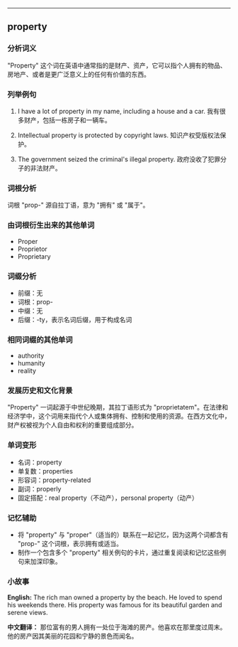 
---------------
## property
### 分析词义
"Property" 这个词在英语中通常指的是财产、资产，它可以指个人拥有的物品、房地产、或者是更广泛意义上的任何有价值的东西。

### 列举例句
1. I have a lot of property in my name, including a house and a car.
   我有很多财产，包括一栋房子和一辆车。

2. Intellectual property is protected by copyright laws.
   知识产权受版权法保护。

3. The government seized the criminal's illegal property.
   政府没收了犯罪分子的非法财产。

### 词根分析
词根 "prop-" 源自拉丁语，意为 "拥有" 或 "属于"。

### 由词根衍生出来的其他单词
- Proper
- Proprietor
- Proprietary

### 词缀分析
- 前缀：无
- 词根：prop-
- 中缀：无
- 后缀：-ty，表示名词后缀，用于构成名词

### 相同词缀的其他单词
- authority
- humanity
- reality

### 发展历史和文化背景
"Property" 一词起源于中世纪晚期，其拉丁语形式为 "proprietatem"。在法律和经济学中，这个词用来指代个人或集体拥有、控制和使用的资源。在西方文化中，财产权被视为个人自由和权利的重要组成部分。

### 单词变形
- 名词：property
- 单复数：properties
- 形容词：property-related
- 副词：properly
- 固定搭配：real property（不动产），personal property（动产）

### 记忆辅助
- 将 "property" 与 "proper"（适当的）联系在一起记忆，因为这两个词都含有 "prop-" 这个词根，表示拥有或适当。
- 制作一个包含多个 "property" 相关例句的卡片，通过重复阅读和记忆这些例句来加深印象。

### 小故事
**English:**
The rich man owned a property by the beach. He loved to spend his weekends there. His property was famous for its beautiful garden and serene views.

**中文翻译：**
那位富有的男人拥有一处位于海滩的房产。他喜欢在那里度过周末。他的房产因其美丽的花园和宁静的景色而闻名。

